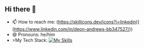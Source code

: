 ## Hi there 👋

- 📫 How to reach me: (https://skillicons.dev/icons?i=linkedin)](https://www.linkedin.com/in/deon-andrews-bb347527/))
- 😄 Pronouns: he/him
- ⚡My Tech Stack:
  [![My Skills](https://skillicons.dev/icons?i=aws,terraform,docker,python,bash,linux,kubernetes,vscode,docker,cloudflare,raspberrypi)](https://skillicons.dev)
